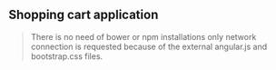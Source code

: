 ## Shopping cart application

> There is no need of bower or npm installations only network connection is
requested because of the external angular.js and bootstrap.css files.